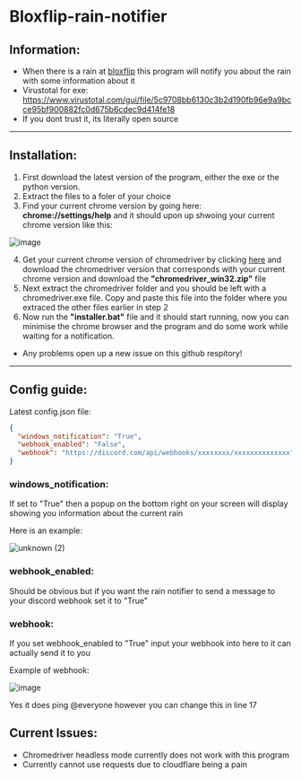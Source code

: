 # Bloxflip-rain-notifier

## Information:
- When there is a rain at [bloxflip](https://bloxflip.com) this program will notify you about the rain with some information about it
- Virustotal for exe: https://www.virustotal.com/gui/file/5c9708bb6130c3b2d190fb96e9a9bcce95bf900882fc0d675b6cdec9d414fe18
- If you dont trust it, its literally open source

-----------------------------------------------------------------------------------------------------------------------------------------------------------------------

## Installation:
1) First download the latest version of the program, either the exe or the python version.
2) Extract the files to a foler of your choice
3) Find your current chrome version by 
going here: **chrome://settings/help** and it should upon up shwoing your current chrome version like this:

![image](https://user-images.githubusercontent.com/79641603/161394661-f7d055ab-e5b7-4f83-b096-6956f39a3728.png)


4) Get your current chrome version of chromedriver by clicking [here](https://chromedriver.chromium.org/downloads) and download the chromedriver version that corresponds with your current chrome version and download the **"chromedriver_win32.zip"** file
5) Next extract the chromedriver folder and you should be left with a chromedriver.exe file. Copy and paste this file into the folder where you extraced the other files earlier in step 2
6) Now run the **"installer.bat"** file and it should start running, now you can minimise the chrome browser and the program and do some work while waiting for a notification. 
- Any problems open up a new issue on this github respitory!

-----------------------------------------------------------------------------------------------------------------------------------------------------------------------

## Config guide:

Latest config.json file:
```json
{
  "windows_notification": "True",
  "webhook_enabled": "False",
  "webhook": "https://discord.com/api/webhooks/xxxxxxxx/xxxxxxxxxxxxxx"
}
```

### windows_notification:
If set to "True" then a popup on the bottom right on your screen will display showing you information about the current rain

Here is an example:

![unknown (2)](https://user-images.githubusercontent.com/79641603/161392482-74abad64-d724-466a-8c7a-2f6d87acf3c6.png)

### webhook_enabled:
Should be obvious but if you want the rain notifier to send a message to your discord webhook set it to "True"

### webhook:
If you set webhook_enabled to "True" input your webhook into here to it can actually send it to you

Example of webhook:

![image](https://user-images.githubusercontent.com/79641603/161392598-616dda5d-adb5-4ff4-9b60-d46ea8581128.png)

Yes it does ping @everyone however you can change this in line 17

## Current Issues:
- Chromedriver headless mode currently does not work with this program
- Currently cannot use requests due to cloudflare being a pain
